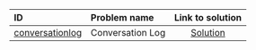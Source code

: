 | ID | Problem name | Link to solution |
|:---|:---|:---:|
| [conversationlog](https://open.kattis.com/problems/conversationlog) | Conversation Log | [Solution](https://github.com/versenyi98/kattis-solutions/tree/main/solutions/conversationlog)|
